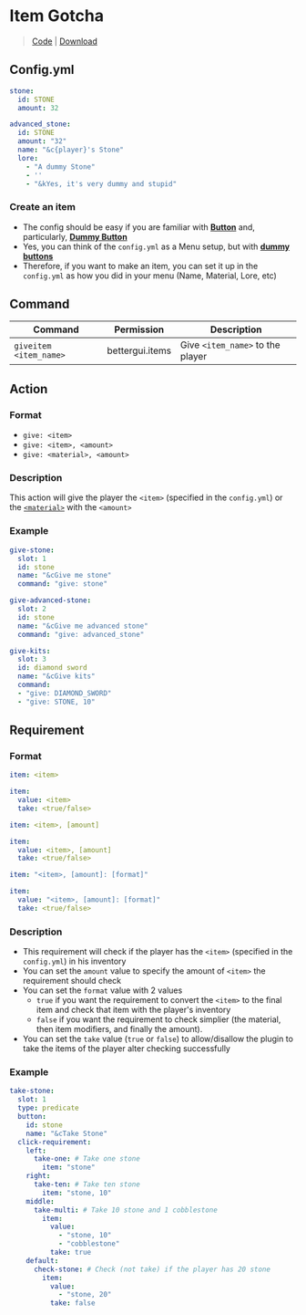 # Item Gotcha
> [Code](https://github.com/BetterGUI-MC/ItemGotcha/) | [Download](https://ci.codemc.io/job/BetterGUI-MC/view/Addon/job/ItemGotcha/)

## Config.yml
```yaml
stone:
  id: STONE
  amount: 32

advanced_stone:
  id: STONE
  amount: "32"
  name: "&c{player}'s Stone"
  lore:
    - "A dummy Stone"
    - ''
    - "&kYes, it's very dummy and stupid"
```

### Create an item
* The config should be easy if you are familiar with [**Button**](../Button.md)
  and, particularly, [**Dummy Button**](../button/dummy-button.md)
* Yes, you can think of the `config.yml` as a Menu setup, but with [**dummy buttons**](../button/dummy-button.md)
* Therefore, if you want to make an item, you can set it up in the `config.yml` as how you did in your menu (Name,
  Material, Lore, etc)

## Command
| Command | Permission | Description |
| --- | --- | --- |
| `giveitem <item_name>` | bettergui.items | Give `<item_name>` to the player |

## Action

### Format
* `give: <item>`
* `give: <item>, <amount>`
* `give: <material>, <amount>`

### Description
This action will give the player the `<item>` (specified in the `config.yml`) or
  the [`<material>`](https://hub.spigotmc.org/javadocs/spigot/org/bukkit/Material.html) with the `<amount>`

### Example
```yaml
give-stone:
  slot: 1
  id: stone
  name: "&cGive me stone"
  command: "give: stone"

give-advanced-stone:
  slot: 2
  id: stone
  name: "&cGive me advanced stone"
  command: "give: advanced_stone"

give-kits:
  slot: 3
  id: diamond sword
  name: "&cGive kits"
  command:
  - "give: DIAMOND_SWORD"
  - "give: STONE, 10"
```

## Requirement

### Format
```yaml
item: <item>
```
```yaml
item:
  value: <item>
  take: <true/false>
```
```yaml
item: <item>, [amount]
```
```yaml
item:
  value: <item>, [amount]
  take: <true/false>
```
```yaml
item: "<item>, [amount]: [format]"
```
```yaml
item:
  value: "<item>, [amount]: [format]"
  take: <true/false>
```

### Description
* This requirement will check if the player has the `<item>` (specified in the `config.yml`) in his inventory
* You can set the `amount` value to specify the amount of `<item>` the requirement should check
* You can set the `format` value with 2 values
    * `true` if you want the requirement to convert the `<item>` to the final item and check that item with the player's
      inventory
    * `false` if you want the requirement to check simplier (the material, then item modifiers, and finally the amount).
* You can set the `take` value (`true` or `false`) to allow/disallow the plugin to take the items of the player alter checking successfully

### Example
```yaml
take-stone:
  slot: 1
  type: predicate
  button:
    id: stone
    name: "&cTake Stone"
  click-requirement:
    left:
      take-one: # Take one stone
        item: "stone"
    right:
      take-ten: # Take ten stone
        item: "stone, 10"
    middle:
      take-multi: # Take 10 stone and 1 cobblestone
        item:
          value:
            - "stone, 10"
            - "cobblestone"
          take: true
    default:
      check-stone: # Check (not take) if the player has 20 stone
        item:
          value:
            - "stone, 20"
          take: false
```